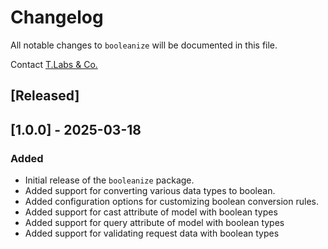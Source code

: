 # Changelog

All notable changes to `booleanize` will be documented in this file.

Contact [T.Labs & Co.](https://github.com/ty-huynh)

## [Released]

## [1.0.0] - 2025-03-18
### Added
- Initial release of the `booleanize` package.
- Added support for converting various data types to boolean.
- Added configuration options for customizing boolean conversion rules.
- Added support for cast attribute of model with boolean types
- Added support for query attribute of model with boolean types
- Added support for validating request data with boolean types


